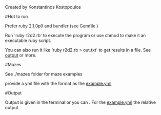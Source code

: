 Created by Konstantinos Kostopoulos

#Hot to run

Prefer ruby 2.1.0p0 and bundler (see [Gemfile](https://github.com/kostopoulos/r2d2/blob/master/Gemfile) )

Run 'ruby r2d2.rb' to execute the program or use chmod to make it an executable ruby script.

You can also run it like 'ruby r2d2.rb > out.txt' to get results in a file. See [output](https://github.com/kostopoulos/r2d2/blob/master/README.md#output) or more.



#Mazes

See ./mazes folder for maze examples

provide a yml file with the format as the [example.yml](https://github.com/kostopoulos/r2d2/blob/master/mazes/example.yml)

#Output

Output is given in the terminal or you can . For the [example.yml](https://github.com/kostopoulos/r2d2/blob/master/mazes/example.yml)
the relative output





